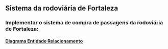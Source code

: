 ## Sistema da rodoviária de Fortaleza

### Implementar o sistema de compra de passagens da rodoviária de Fortaleza:

#### [Diagrama Entidade Relacionamento](https://drive.google.com/file/d/1jAihtJ7SI0rTlBy86iFAFYQX7_vJ8cAw/view?usp=sharing)
